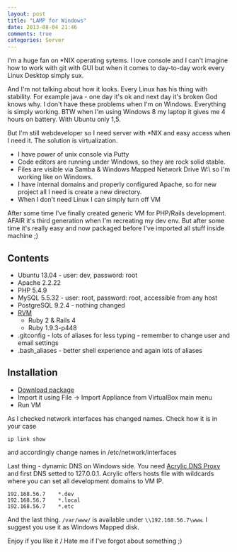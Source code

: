 ```yaml
---
layout: post
title: "LAMP for Windows"
date: 2013-08-04 21:46
comments: true
categories: Server
---
```


I'm a huge fan on *NIX operating sytems. I love console and I can't imagine how to work with git with GUI but when it comes to day-to-day work every Linux Desktop simply sux.

And I'm not talking about how it looks. Every Linux has his thing with stability. For example java - one day it's ok and next day it's broken God knows why. I don't have these problems when I'm on Windows. Everything is simply working. BTW when I'm using Windows 8 my laptop it gives me 4 hours on battery. With Ubuntu only 1,5.

But I'm still webdeveloper so I need server with *NIX and easy access when I need it. The solution is virtualization.

 * I have power of unix console via Putty
 * Code editors are running under Windows, so they are rock solid stable.
 * Files are visible via Samba & Windows Mapped Network Drive W:\ so I'm working like on Windows.
 * I have internal domains and properly configured Apache, so for new project all I need is create a new directory.
 * When I don't need Linux I can simply turn off VM

After some time I've finally created generic VM for PHP/Rails development. AFAIR it's third generation when I'm recreating my dev env. But after some time it's really easy and now packaged before I've imported all stuff inside machine ;)

Contents
--------

 * Ubuntu 13.04 - user: dev, password: root
 * Apache 2.2.22
 * PHP 5.4.9
 * MySQL 5.5.32 - user: root, password: root, accessible from any host
 * PostgreSQL 9.2.4 - nothing changed
 * [RVM][3]
   * Ruby 2 & Rails 4
   * Ruby 1.9.3-p448
 * .gitconfig - lots of aliases for less typing - remember to change user and email settings
 * .bash_aliases - better shell experience and again lots of aliases

Installation
------------

 * [Download package][1]
 * Import it using File -> Import Appliance from VirtualBox main menu
 * Run VM

As I checked network interfaces has changed names. Check how it is in your case

```
ip link show
```

and accordingly change names in /etc/network/interfaces

Last thing - dynamic DNS on Windows side. You need [Acrylic DNS Proxy][2] and first DNS setted to 127.0.0.1. Acrylic offers hosts file with wildcards where you can set all development domains to VM IP.

```
192.168.56.7    *.dev
192.168.56.7    *.local
192.168.56.7    *.etc
```

And the last thing. `/var/www/` is available under `\\192.168.56.7\www`. I suggest you use it as Windows Mapped disk.

Enjoy if you like it / Hate me if I've forgot about something ;)

[1]: https://docs.google.com/file/d/0B2iWs6XKRSHlMXdsckdvVlF4SXM/edit?usp=sharing
[2]: http://sourceforge.net/projects/acrylic/
[3]: https://rvm.io/
